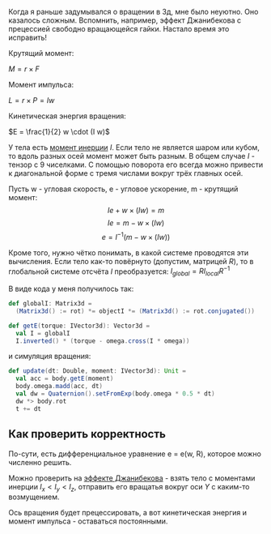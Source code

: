 Когда я раньше задумывался о вращении в 3д, мне было неуютно. Оно казалось сложным. Вспомнить, например, эффект Джанибекова с прецессией свободно вращающейся гайки. Настало время это исправить!

Крутящий момент:

$M = r \times F$

Момент импульса:

$L = r \times P = I w$

Кинетическая энергия вращения:

$E = \frac{1}{2} w \cdot (I w)$



У тела есть [момент инерции](https://ru.wikipedia.org/wiki/%D0%9C%D0%BE%D0%BC%D0%B5%D0%BD%D1%82_%D0%B8%D0%BD%D0%B5%D1%80%D1%86%D0%B8%D0%B8) $I$. Если тело не является шаром или кубом, то вдоль разных осей момент может быть разным. В общем случае $I$ - тензор с 9 чиселками. С помощью поворота его всегда можно привести к диагональной форме с тремя числами вокруг трёх главных осей.

Пусть w - угловая скорость, e - угловое ускорение, m - крутящий момент:
$$I e + w \times (I w) = m$$
$$I e = m - w \times (I w) $$
$$e = I^{-1} (m - w \times (I w)) $$

Кроме того, нужно чётко понимать, в какой системе проводятся эти вычисления. Если тело как-то повёрнуто (допустим, матрицей $R$), то в глобальной системе отсчёта $I$ преобразуется:
$I_{global} = R I_{local} R^{-1}$

В виде кода у меня получилось так:

```scala
def globalI: Matrix3d =
  (Matrix3d() := rot) *= objectI *= (Matrix3d() := rot.conjugated())
```

```scala
def getE(torque: IVector3d): Vector3d =
  val I = globalI
  I.inverted() * (torque - omega.cross(I * omega))
```
и симуляция вращения:

```scala
def update(dt: Double, moment: IVector3d): Unit =
  val acc = body.getE(moment)
  body.omega.madd(acc, dt)
  val dw = Quaternion().setFromExp(body.omega * 0.5 * dt)
  dw *> body.rot
  t += dt
```


## Как проверить корректность

По-сути, есть дифференциальное уравнение e = e(w, R), которое можно численно решить.

Можно проверить на [эффекте Джанибекова](https://ru.wikipedia.org/wiki/%D0%AD%D1%84%D1%84%D0%B5%D0%BA%D1%82_%D0%94%D0%B6%D0%B0%D0%BD%D0%B8%D0%B1%D0%B5%D0%BA%D0%BE%D0%B2%D0%B0) - взять тело с моментами инерции $I_x < I_y < I_z$, отправить его вращатья вокруг оси $Y$ с каким-то возмущением.

Ось вращения будет прецессировать, а вот кинетическая энергия и момент импульса - оставаться постоянными.
